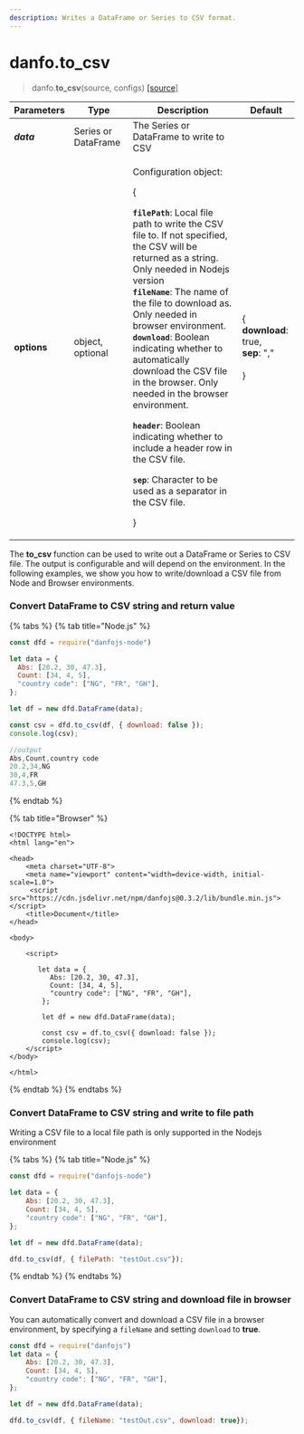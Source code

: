 ```yaml
---
description: Writes a DataFrame or Series to CSV format.
---
```


# danfo.to_csv

> danfo.**to_csv**(source, configs) [\[source](https://github.com/opensource9ja/danfojs/blob/e25010c26d9c423412613d820015a48ad03d5c6d/danfojs-node/src/io/io.csv.js#L106)]

| **Parameters** | Type                | Description                                                                                                                                                                                                                                                                                                                                                                                                                                                                                                                                                                                                                                                                                                                                    | Default                                                                            |
| -------------- | ------------------- | ---------------------------------------------------------------------------------------------------------------------------------------------------------------------------------------------------------------------------------------------------------------------------------------------------------------------------------------------------------------------------------------------------------------------------------------------------------------------------------------------------------------------------------------------------------------------------------------------------------------------------------------------------------------------------------------------------------------------------------------------- | ---------------------------------------------------------------------------------- |
| _**data**_     | Series or DataFrame | The Series or DataFrame to write to CSV                                                                                                                                                                                                                                                                                                                                                                                                                                                                                                                                                                                                                                                                                                        |                                                                                    |
| **options**    |  object, optional   | <p> Configuration object: </p><p>{</p><p> <strong><code>filePath</code></strong>: Local file path to write the CSV file to. If not specified, the CSV will be returned as a string. Only needed in Nodejs version<br><strong><code>fileName</code></strong>: The name of the file to download as. Only needed in browser environment. <br><strong><code>download</code></strong>: Boolean indicating whether to automatically download the CSV file in the browser. Only needed in the browser environment. </p><p><strong><code>header</code></strong>: Boolean indicating whether to include a header row in the CSV file.</p><p> <strong><code>sep</code></strong>: Character to be used as a separator in the CSV file.</p><p></p><p>}</p> | <p>{<br><strong>download</strong>: true,<br><strong>sep</strong>: ","<br><br>}</p> |

The **to_csv** function can be used to write out a DataFrame or Series to CSV file. The output is configurable and will depend on the environment. In the following examples, we show you how to write/download a CSV file from Node and Browser environments.

### Convert DataFrame to CSV string and return value

{% tabs %}
{% tab title="Node.js" %}
```javascript
const dfd = require("danfojs-node")

let data = {
  Abs: [20.2, 30, 47.3],
  Count: [34, 4, 5],
  "country code": ["NG", "FR", "GH"],
};

let df = new dfd.DataFrame(data);

const csv = dfd.to_csv(df, { download: false });
console.log(csv);

//output
Abs,Count,country code
20.2,34,NG
30,4,FR
47.3,5,GH
```
{% endtab %}

{% tab title="Browser" %}
```markup
<!DOCTYPE html>
<html lang="en">

<head>
    <meta charset="UTF-8">
    <meta name="viewport" content="width=device-width, initial-scale=1.0">
     <script src="https://cdn.jsdelivr.net/npm/danfojs@0.3.2/lib/bundle.min.js"></script>
    <title>Document</title>
</head>

<body>

    <script>

       let data = {
          Abs: [20.2, 30, 47.3],
          Count: [34, 4, 5],
          "country code": ["NG", "FR", "GH"],
        };
        
        let df = new dfd.DataFrame(data);
        
        const csv = df.to_csv({ download: false });
        console.log(csv);
    </script>
</body>

</html>

```
{% endtab %}
{% endtabs %}

### Convert DataFrame to CSV string and write to file path

Writing a CSV file to a local file path is only supported in the Nodejs environment

{% tabs %}
{% tab title="Node.js" %}
```javascript
const dfd = require("danfojs-node")

let data = {
    Abs: [20.2, 30, 47.3],
    Count: [34, 4, 5],
    "country code": ["NG", "FR", "GH"],
};

let df = new dfd.DataFrame(data);

dfd.to_csv(df, { filePath: "testOut.csv"});
```
{% endtab %}
{% endtabs %}

### Convert DataFrame to CSV string and download file in browser

You can automatically convert and download a CSV file in a browser environment, by specifying a `fileName` and setting `download` to **true**. 

```javascript
const dfd = require("danfojs")
let data = {
    Abs: [20.2, 30, 47.3],
    Count: [34, 4, 5],
    "country code": ["NG", "FR", "GH"],
};

let df = new dfd.DataFrame(data);

dfd.to_csv(df, { fileName: "testOut.csv", download: true});
```
